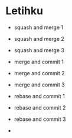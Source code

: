 # Letihku
- squash and merge 1
- squash and merge 2
- squash and merge 3

- merge and commit 1
- merge and commit 2
- merge and commit 3

- rebase and commit 1
- rebase and commit 2
- rebase and commit 3
- 
 
